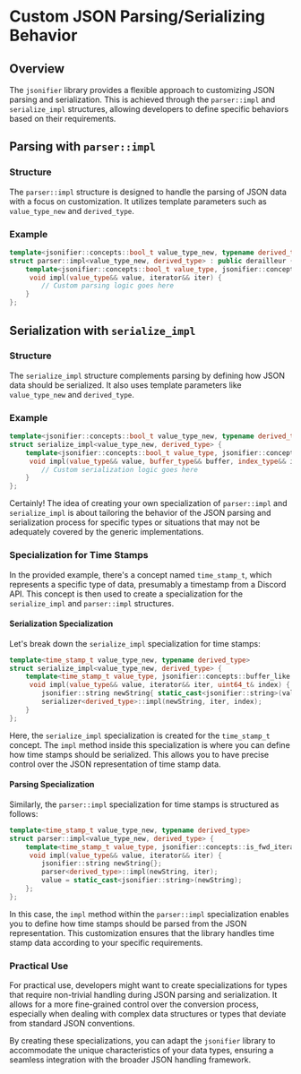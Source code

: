 # Custom JSON Parsing/Serializing Behavior

## Overview

The `jsonifier` library provides a flexible approach to customizing JSON parsing and serialization. This is achieved through the `parser::impl` and `serialize_impl` structures, allowing developers to define specific behaviors based on their requirements.

## Parsing with `parser::impl`

### Structure

The `parser::impl` structure is designed to handle the parsing of JSON data with a focus on customization. It utilizes template parameters such as `value_type_new` and `derived_type`.

### Example

```cpp
template<jsonifier::concepts::bool_t value_type_new, typename derived_type>
struct parser::impl<value_type_new, derived_type> : public derailleur {
    template<jsonifier::concepts::bool_t value_type, jsonifier::concepts::is_fwd_iterator iterator>
     void impl(value_type&& value, iterator&& iter) {
        // Custom parsing logic goes here
    }
};
```

## Serialization with `serialize_impl`

### Structure

The `serialize_impl` structure complements parsing by defining how JSON data should be serialized. It also uses template parameters like `value_type_new` and `derived_type`.

### Example

```cpp
template<jsonifier::concepts::bool_t value_type_new, typename derived_type>
struct serialize_impl<value_type_new, derived_type> {
    template<jsonifier::concepts::bool_t value_type, jsonifier::concepts::buffer_like buffer_type, jsonifier::concepts::uint64_type index_type>
     void impl(value_type&& value, buffer_type&& buffer, index_type&& index) {
        // Custom serialization logic goes here
    }
};
```

Certainly! The idea of creating your own specialization of `parser::impl` and `serialize_impl` is about tailoring the behavior of the JSON parsing and serialization process for specific types or situations that may not be adequately covered by the generic implementations.

### Specialization for Time Stamps

In the provided example, there's a concept named `time_stamp_t`, which represents a specific type of data, presumably a timestamp from a Discord API. This concept is then used to create a specialization for the `serialize_impl` and `parser::impl` structures.

#### Serialization Specialization

Let's break down the `serialize_impl` specialization for time stamps:

```cpp
template<time_stamp_t value_type_new, typename derived_type>
struct serialize_impl<value_type_new, derived_type> {
    template<time_stamp_t value_type, jsonifier::concepts::buffer_like iterator>
     void impl(value_type&& value, iterator&& iter, uint64_t& index) {
        jsonifier::string newString{ static_cast<jsonifier::string>(value) };
        serializer<derived_type>::impl(newString, iter, index);
    }
};
```

Here, the `serialize_impl` specialization is created for the `time_stamp_t` concept. The `impl` method inside this specialization is where you can define how time stamps should be serialized. This allows you to have precise control over the JSON representation of time stamp data.

#### Parsing Specialization

Similarly, the `parser::impl` specialization for time stamps is structured as follows:

```cpp
template<time_stamp_t value_type_new, typename derived_type>
struct parser::impl<value_type_new, derived_type> {
    template<time_stamp_t value_type, jsonifier::concepts::is_fwd_iterator iterator>
     void impl(value_type&& value, iterator&& iter) {
        jsonifier::string newString{};
        parser<derived_type>::impl(newString, iter);
        value = static_cast<jsonifier::string>(newString);
    };
};
```

In this case, the `impl` method within the `parser::impl` specialization enables you to define how time stamps should be parsed from the JSON representation. This customization ensures that the library handles time stamp data according to your specific requirements.

### Practical Use

For practical use, developers might want to create specializations for types that require non-trivial handling during JSON parsing and serialization. It allows for a more fine-grained control over the conversion process, especially when dealing with complex data structures or types that deviate from standard JSON conventions.

By creating these specializations, you can adapt the `jsonifier` library to accommodate the unique characteristics of your data types, ensuring a seamless integration with the broader JSON handling framework.